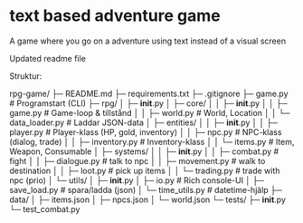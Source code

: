 # text based adventure game
A game where you go on a adventure using text instead of a visual screen

Updated readme file

 Struktur:

 rpg-game/
├─ README.md
├─ requirements.txt
├─ .gitignore
├─ game.py # Programstart (CLI)
├─ rpg/
│ ├─ __init__.py
│ ├─ core/
│ │ ├─ __init__.py
│ │ ├─ game.py # Game-loop & tillstånd
│ │ ├─ world.py # World, Location
│ │ └─ data_loader.py # Laddar JSON-data
│ ├─ entities/
│ │ ├─ __init__.py
│ │ ├─ player.py # Player-klass (HP, gold, inventory)
│ │ ├─ npc.py # NPC-klass (dialog, trade)
│ │ ├─ inventory.py # Inventory-klass
│ │ └─ items.py # Item, Weapon, Consumable
│ ├─ systems/
│ │ ├─ __init__.py
│ │ ├─ combat.py # fight
│ │ ├─ dialogue.py # talk to npc
│ │ ├─ movement.py # walk to destination
│ │ ├─ loot.py # pick up items
│ │ └─ trading.py # trade with npc (prio)
│ └─ utils/
│ ├─ __init__.py
│ ├─ io.py # Rich console-UI
│ ├─ save_load.py # spara/ladda (json)
│ └─ time_utils.py # datetime-hjälp
├─ data/
│ ├─ items.json
│ ├─ npcs.json
│ └─ world.json
└─ tests/
├─ __init__.py
└─ test_combat.py
